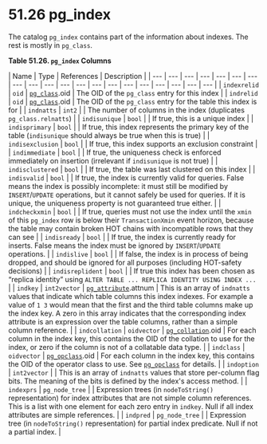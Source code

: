 # 51.26 pg\_index

The catalog `pg_index` contains part of the information about indexes. The rest is mostly in `pg_class`.

**Table 51.26. `pg_index` Columns**

| Name | Type | References | Description |
| --- | --- | --- | --- | --- | --- | --- | --- | --- | --- | --- | --- | --- | --- | --- | --- | --- | --- | --- | --- |
| `indexrelid` | `oid` | [`pg_class`](https://www.postgresql.org/docs/10/static/catalog-pg-class.html).oid | The OID of the `pg_class` entry for this index |
| `indrelid` | `oid` | [`pg_class`](https://www.postgresql.org/docs/10/static/catalog-pg-class.html).oid | The OID of the `pg_class` entry for the table this index is for |
| `indnatts` | `int2` |   | The number of columns in the index \(duplicates `pg_class.relnatts`\) |
| `indisunique` | `bool` |   | If true, this is a unique index |
| `indisprimary` | `bool` |   | If true, this index represents the primary key of the table \(`indisunique` should always be true when this is true\) |
| `indisexclusion` | `bool` |   | If true, this index supports an exclusion constraint |
| `indimmediate` | `bool` |   | If true, the uniqueness check is enforced immediately on insertion \(irrelevant if `indisunique` is not true\) |
| `indisclustered` | `bool` |   | If true, the table was last clustered on this index |
| `indisvalid` | `bool` |   | If true, the index is currently valid for queries. False means the index is possibly incomplete: it must still be modified by `INSERT`/`UPDATE` operations, but it cannot safely be used for queries. If it is unique, the uniqueness property is not guaranteed true either. |
| `indcheckxmin` | `bool` |   | If true, queries must not use the index until the `xmin` of this `pg_index` row is below their `TransactionXmin` event horizon, because the table may contain broken HOT chains with incompatible rows that they can see |
| `indisready` | `bool` |   | If true, the index is currently ready for inserts. False means the index must be ignored by `INSERT`/`UPDATE` operations. |
| `indislive` | `bool` |   | If false, the index is in process of being dropped, and should be ignored for all purposes \(including HOT-safety decisions\) |
| `indisreplident` | `bool` |   | If true this index has been chosen as “replica identity” using `ALTER TABLE ... REPLICA IDENTITY USING INDEX ...` |
| `indkey` | `int2vector` | [`pg_attribute`](https://www.postgresql.org/docs/10/static/catalog-pg-attribute.html).attnum | This is an array of `indnatts` values that indicate which table columns this index indexes. For example a value of `1 3` would mean that the first and the third table columns make up the index key. A zero in this array indicates that the corresponding index attribute is an expression over the table columns, rather than a simple column reference. |
| `indcollation` | `oidvector` | [`pg_collation`](https://www.postgresql.org/docs/10/static/catalog-pg-collation.html).oid | For each column in the index key, this contains the OID of the collation to use for the index, or zero if the column is not of a collatable data type. |
| `indclass` | `oidvector` | [`pg_opclass`](https://www.postgresql.org/docs/10/static/catalog-pg-opclass.html).oid | For each column in the index key, this contains the OID of the operator class to use. See [`pg_opclass`](https://www.postgresql.org/docs/10/static/catalog-pg-opclass.html) for details. |
| `indoption` | `int2vector` |   | This is an array of `indnatts` values that store per-column flag bits. The meaning of the bits is defined by the index's access method. |
| `indexprs` | `pg_node_tree` |   | Expression trees \(in `nodeToString()` representation\) for index attributes that are not simple column references. This is a list with one element for each zero entry in `indkey`. Null if all index attributes are simple references. |
| `indpred` | `pg_node_tree` |   | Expression tree \(in `nodeToString()` representation\) for partial index predicate. Null if not a partial index. |

